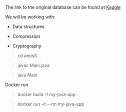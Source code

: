 The link to the original database can be found at [Kaggle](https://www.kaggle.com/datasets/canggih/anime-data-score-staff-synopsis-and-genre)

We will be working with: 

- Data structures

- Compression

- Cryptography

> cd aeds3

> javac Main.java

> java Main

Docker run

> docker build -t my-java-app .

> docker run -it --rm my-java-app
